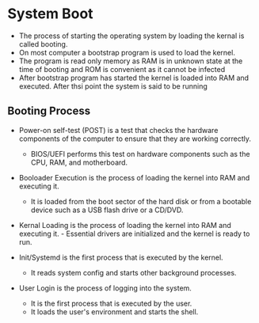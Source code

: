 # System Boot

- The process of starting the operating system by loading the kernal is called booting.
- On most computer a bootstrap program is used to load the kernel.
- The program is read only memory as RAM is in unknown state at the time of booting and ROM is convenient as it cannot be infected
- After bootstrap program has started the kernel is loaded into RAM and executed. After thsi point the system is said to be running

## Booting Process

- Power-on self-test (POST) is a test that checks the hardware components of the computer to ensure that they are working correctly.

  - BIOS/UEFI performs this test on hardware components such as the CPU, RAM, and motherboard.

- Booloader Execution is the process of loading the kernel into RAM and executing it.

  - It is loaded from the boot sector of the hard disk or from a bootable device such as a USB flash drive or a CD/DVD.

- Kernal Loading is the process of loading the kernel into RAM and executing it. - Essential drivers are initialized and the kernel is ready to run.

- Init/Systemd is the first process that is executed by the kernel.

  - It reads system config and starts other background processes.

- User Login is the process of logging into the system.
  - It is the first process that is executed by the user.
  - It loads the user's environment and starts the shell.
